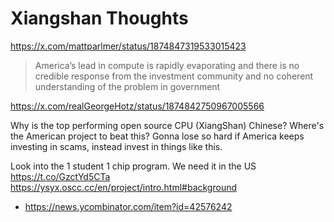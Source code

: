 # Xiangshan Thoughts

https://x.com/mattparlmer/status/1874847319533015423

> America’s lead in compute is rapidly evaporating and there is no credible response from the investment community and no coherent understanding of the problem in government

https://x.com/realGeorgeHotz/status/1874842750967005566

Why is the top performing open source CPU (XiangShan) Chinese? Where's the American project to beat this? Gonna lose so hard if America keeps investing in scams, instead invest in things like this.

Look into the 1 student 1 chip program. We need it in the US
https://t.co/GzctYd5CTa
https://ysyx.oscc.cc/en/project/intro.html#background

- https://news.ycombinator.com/item?id=42576242
